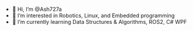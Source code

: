 - 👋 Hi, I’m @Ash727a
- 👀 I’m interested in Robotics, Linux, and Embedded programming
- 🌱 I’m currently learning Data Structures & Algorithms, ROS2, C# WPF

<!---
Ash727a/Ash727a is a ✨ special ✨ repository because its `README.md` (this file) appears on your GitHub profile.
You can click the Preview link to take a look at your changes.
--->
